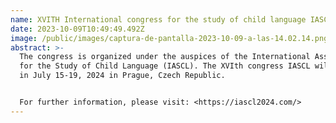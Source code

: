 ```yaml
---
name: XVITH International congress for the study of child language IASCL
date: 2023-10-09T10:49:49.492Z
image: /public/images/captura-de-pantalla-2023-10-09-a-las-14.02.14.png
abstract: >-
  The congress is organized under the auspices of the International Association
  for the Study of Child Language (IASCL). The XVIth congress IASCL will be held
  in July 15-19, 2024 in Prague, Czech Republic. 


  For further information, please visit: <https://iascl2024.com/>
---
```

